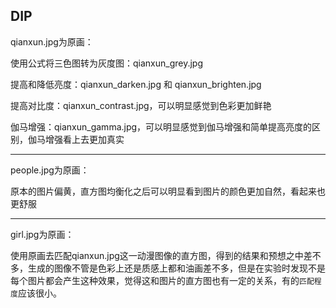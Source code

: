 ## DIP

qianxun.jpg为原画：

使用公式将三色图转为灰度图：qianxun_grey.jpg

提高和降低亮度：qianxun_darken.jpg 和 qianxun_brighten.jpg

提高对比度：qianxun_contrast.jpg，可以明显感觉到色彩更加鲜艳

伽马增强：qianxun_gamma.jpg，可以明显感觉到伽马增强和简单提高亮度的区别，伽马增强看上去更加真实

-----

people.jpg为原画：

原本的图片偏黄，直方图均衡化之后可以明显看到图片的颜色更加自然，看起来也更舒服

-----

girl.jpg为原画：

使用原画去匹配qianxun.jpg这一动漫图像的直方图，得到的结果和预想之中差不多，生成的图像不管是色彩上还是质感上都和油画差不多，但是在实验时发现不是每个图片都会产生这种效果，觉得这和图片的直方图也有一定的关系，有的`匹配程度`应该很小。